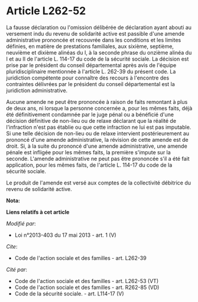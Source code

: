 # Article L262-52

La fausse déclaration ou l'omission délibérée de déclaration ayant abouti au versement indu du revenu de solidarité active
est passible d'une amende administrative prononcée et recouvrée dans les conditions et les limites définies, en matière de
prestations familiales, aux sixième, septième, neuvième et dixième alinéas du I, à la seconde phrase du onzième alinéa du I
et au II de l'article L. 114-17 du code de la sécurité sociale. La décision est prise par le président du conseil
départemental après avis de l'équipe pluridisciplinaire mentionnée à l'article L. 262-39 du présent code. La juridiction
compétente pour connaître des recours à l'encontre des contraintes délivrées par le président du conseil départemental est la
juridiction administrative. 

Aucune amende ne peut être prononcée à raison de faits remontant à plus de deux ans, ni lorsque la personne concernée a, pour
les mêmes faits, déjà été définitivement condamnée par le juge pénal ou a bénéficié d'une décision définitive de non-lieu ou
de relaxe déclarant que la réalité de l'infraction n'est pas établie ou que cette infraction ne lui est pas imputable. Si une
telle décision de non-lieu ou de relaxe intervient postérieurement au prononcé d'une amende administrative, la révision de
cette amende est de droit. Si, à la suite du prononcé d'une amende administrative, une amende pénale est infligée pour les
mêmes faits, la première s'impute sur la seconde. L'amende administrative ne peut pas être prononcée s'il a été fait
application, pour les mêmes faits, de l'article L. 114-17 du code de la sécurité sociale. 

Le produit de l'amende est versé aux comptes de la collectivité débitrice du revenu de solidarité active.

**Nota:**



**Liens relatifs à cet article**

_Modifié par_:

  - Loi n°2013-403 du 17 mai 2013 - art. 1 (V)

_Cite_:

  - Code de l'action sociale et des familles - art. L262-39

_Cité par_:

  - Code de l'action sociale et des familles - art. L262-53 (VT)
  - Code de l'action sociale et des familles - art. R262-85 (VD)
  - Code de la sécurité sociale. - art. L114-17 (V)
